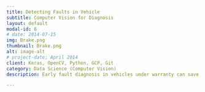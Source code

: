 ```yaml
---
title: Detecting Faults in Vehicle 
subtitle: Computer Vision for Diagnosis
layout: default
modal-id: 6
# date: 2014-07-15
img: Brake.png
thumbnail: Brake.png
alt: image-alt
# project-date: April 2014
client: Keras, OpenCV, Python, GCP, Git
category: Data Science (Computer Vision)
description: Early fault diagnosis in vehicles under warranty can save millions of dollars for any automotive manufacturing firm. I worked as a research scientist with team based in UK leading proposal and implementation of the project. Implemented a CNN architecture using Keras framework and achieved 92% F-Score on test data set.   

---
```

